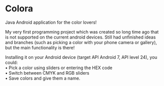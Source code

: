 # Colora
Java Android application for the color lovers!

My very first programming project which was created so long time ago that is not supported on the current android devices.
Still had unfinished ideas and branches (such as picking a color with your phone camera or gallery), but the main functionality is there!

Installing it on your Android device (target API Android 7, API level 24), you could:  
• Pick a color using sliders or entering the HEX code  
• Switch between CMYK and RGB sliders  
• Save colors and give them a name.  

